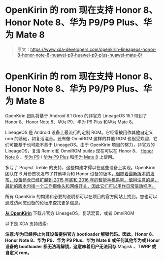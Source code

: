 # OpenKirin 的 rom 现在支持 Honor 8、Honor Note 8、华为 P9/P9 Plus、华为 Mate 8

> 原文：<https://www.xda-developers.com/openkirin-lineageos-honor-8-honor-note-8-huawei-p9-huawei-p9-plus-huawei-mate-8/>

# OpenKirin 的 rom 现在支持 Honor 8、Honor Note 8、华为 P9/P9 Plus、华为 Mate 8

OpenKirin 团队将基于 Android 8.1 Oreo 的非官方 LineageOS 15.1 带到了 Honor 8、Honor Note 8、华为 P9、华为 P9 Plus 和华为 Mate 8。

LineageOS 是 Android 设备上最流行的定制 ROM。它经常被用作其他自定义 rom 的基础，如复活混音。还有像 OmniROM 这样的其他 ROM 也很受欢迎，它们可能基于也可能不基于 LineageOS。由于 OpenKirin 项目的努力，非官方的 LineageOS，复活 Remix 和 OmniROM builds 现在可以在 Honor 8、 [Honor Note 8](https://forum.xda-developers.com/honor-note-8) 、[华为 P9](https://forum.xda-developers.com/p9) / [华为 P9 Plus](https://forum.xda-developers.com/p9-plus) 和[华为 Mate 8](https://forum.xda-developers.com/mate-8) 上使用。

多亏了 Project Treble 的支持，这些构建才得以在这些设备上实现。OpenKirin 团队在 6 月份首次发布了其他华为和 Honor 设备的版本[，但随着最新版本的发布，设备组合已经扩展到 2015 年底和 2016 年的智能手机系列。值得注意的是，最新的版本包括一个工作摄像头和网络开关，因此它们可以用作日常驱动程序。](https://www.xda-developers.com/openkirin-emui-8-huawei-honor/)

所有 OpenKirin 的构建和必要的说明都可以在项目的官方网站上找到。您也可以通过访问您设备的论坛来查找更多信息。

[**从 OpenKirin**](https://openkirin.net/download/) 下载非官方 LineageOS，复活混音，或者 OmniROM

以下是 XDA 支持线索:

**注意:华为已经停止为其设备提供官方 bootloader 解锁代码。因此，Honor 8、Honor Note 8、华为 P9、华为 P9 Plus、华为 Mate 8 或任何其他华为或 Honor 设备的 bootloader 都无法再解锁，这意味着用户无法闪存** Magisk **、TWRP 或自定义 rom。**